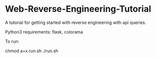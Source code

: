 # Web-Reverse-Engineering-Tutorial
A tutorial for getting started with reverse engineering with api queries.

Python3 requirements: flask, colorama

To run:

chmod a+x run.sh
./run.sh
